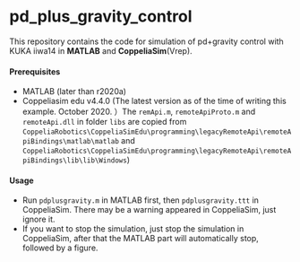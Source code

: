 # pd_plus_gravity_control

This repository contains the code for simulation of pd+gravity control with KUKA iiwa14 in **MATLAB** and **CoppeliaSim**(Vrep).



#### Prerequisites

* MATLAB (later than r2020a)
* Coppeliasim edu v4.4.0 (The latest version as of the time of writing this example. October 2020. ）The `remApi.m`, `remoteApiProto.m` and `remoteApi.dll` in folder `libs` are copied from `CoppeliaRobotics\CoppeliaSimEdu\programming\legacyRemoteApi\remoteApiBindings\matlab\matlab` and `CoppeliaRobotics\CoppeliaSimEdu\programming\legacyRemoteApi\remoteApiBindings\lib\lib\Windows`)



#### Usage

* Run `pdplusgravity.m` in MATLAB first, then `pdplusgravity.ttt` in CoppeliaSim. There may be a warning appeared in CoppeliaSim, just ignore it.
* If you want to stop the simulation, just stop the simulation in CoppeliaSim, after that the MATLAB part will automatically stop, followed by a figure.




